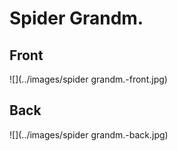 # Spider Grandm.
 ## Front
 ![](../images/spider grandm.-front.jpg)
 ## Back
 ![](../images/spider grandm.-back.jpg)
